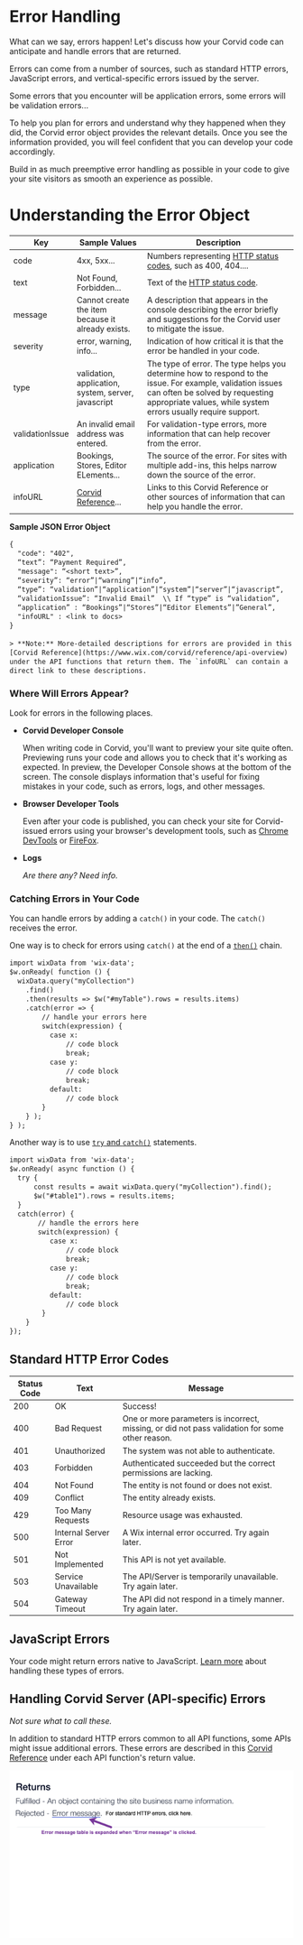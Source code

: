 # Error Handling

What can we say, errors happen! Let's discuss how your Corvid code can anticipate and handle errors that are returned. 

Errors can come from a number of sources, such as standard HTTP errors, JavaScript errors, and vertical-specific errors issued by the server. 

Some errors that you encounter will be application errors, some errors will be validation errors... 

To help you plan for errors and understand why they happened when they did, the Corvid error object provides the relevant details. Once you
see the information provided, you will feel confident that you can develop your code accordingly. 

Build in as much preemptive error handling as possible in your code to give your site visitors as smooth an experience as possible.

# Understanding the Error Object

| Key | Sample Values             | Description                                       |
| ------ | -----------------------  | ---------------------------------------------- |
| code | 4xx, 5xx... | Numbers representing [HTTP status codes](https://developer.mozilla.org/en-US/docs/Web/HTTP/Status), such as 400, 404.... |
| text | Not Found, Forbidden... | Text of the [HTTP status code](https://developer.mozilla.org/en-US/docs/Web/HTTP/Status). |
| message | Cannot create the item because it already exists. | A description that appears in the console describing the error briefly and suggestions for the Corvid user to mitigate the issue. |
| severity | error, warning, info...  | Indication of how critical it is that the error be handled in your code. |
| type  | validation, application, system, server, javascript  | The type of error. The type helps you determine how to respond to the issue. For example, validation issues can often be solved by requesting appropriate values, while system errors usually require support.|
| validationIssue | An invalid email address was entered.  | For validation-type errors, more information that can help recover from the error. |
| application | Bookings, Stores, Editor ELements...  | The source of the error. For sites with multiple add-ins, this helps narrow down the source of the error. |
| infoURL| [Corvid Reference](https://www.wix.com/corvid/reference/api-overview)...  | Links to this Corvid Reference or other sources of information that can help you handle the error. |


**Sample JSON Error Object**

    {
      "code": "402",
      “text”: “Payment Required”, 
      "message": “<short text>”,
      “severity”: “error”|“warning”|“info”,
      “type”: “validation”|“application”|“system”|“server”|“javascript”,
      “validationIssue”: “Invalid Email”  \\ If “type” is “validation”,
      “application” : “Bookings”|“Stores”|“Editor Elements”|”General”,
      "infoURL" : <link to docs>
    }

    > **Note:** More-detailed descriptions for errors are provided in this [Corvid Reference](https://www.wix.com/corvid/reference/api-overview) under the API functions that return them. The `infoURL` can contain a direct link to these descriptions.

### Where Will Errors Appear?

Look for errors in the following places.

*    **Corvid Developer Console**

     When writing code in Corvid, you'll want to preview your site quite often. Previewing runs your code and allows you to check that it's working as expected. In preview, the Developer Console shows at the bottom of the screen. The console displays information that's useful for fixing mistakes in your code, such as errors, logs, and other messages.

*    **Browser Developer Tools**

     Even after your code is published, you can check your site for Corvid-issued errors using your browser's development tools, such as [Chrome DevTools](https://developers.google.com/web/tools/chrome-devtools/open) or [FireFox](https://developer.mozilla.org/en-US/docs/Tools). 

*    **Logs**

     *Are there any? Need info.*

### Catching Errors in Your Code

You can handle errors by adding a `catch()` in your code. The `catch()` receives the error.

One way is to check for errors using `catch()` at the end of a [`then()`](https://support.wix.com/en/article/corvid-working-with-promises#error-handling483) chain. 

    import wixData from 'wix-data';
    $w.onReady( function () {
      wixData.query("myCollection")
        .find()
        .then(results => $w("#myTable").rows = results.items)
        .catch(error => {
            // handle your errors here
            switch(expression) {
              case x:
                  // code block
                  break;
              case y:
                  // code block
                  break;
              default:
                  // code block
            }
        } );
    } );

Another way is to use [`try` and `catch()`](https://support.wix.com/en/article/corvid-working-with-promises#error-handling) statements. 

    import wixData from 'wix-data';
    $w.onReady( async function () { 
      try {
          const results = await wixData.query("myCollection").find(); 
          $w("#table1").rows = results.items;
      }
      catch(error) {
           // handle the errors here
           switch(expression) {
              case x:
                  // code block
                  break;
              case y:
                  // code block
                  break;
              default:
                  // code block
            }
        }
    });

## Standard HTTP Error Codes

| Status Code | Text              | Message                                       |
| ------ | -----------------------  | ---------------------------------------------- |
| 200  | OK                       | Success! |
| 400  | Bad Request              | One or more parameters is incorrect, missing, or did not pass validation for some other reason. |
| 401  | Unauthorized             | The system was not able to authenticate.|
| 403  | Forbidden                | Authenticated succeeded but the correct permissions are lacking. |
| 404  | Not Found                | The entity is not found or does not exist. |
| 409  | Conflict                 | The entity already exists. |
| 429  | Too Many Requests        | Resource usage was exhausted. |
| 500  | Internal Server Error    | A Wix internal error occurred. Try again later. |
| 501  | Not Implemented          | This API is not yet available. |
| 503  | Service Unavailable      | The API/Server is temporarily unavailable. Try again later. |
| 504  | Gateway Timeout          | The API did not respond in a timely manner. Try again later. |


## JavaScript Errors

Your code might return errors native to JavaScript. [Learn more](https://www.w3schools.com/jsref/jsref_obj_error.asp) about handling these types of errors.


## Handling Corvid Server (API-specific) Errors

*Not sure what to call these.*

In addition to standard HTTP errors common to all API functions, some APIs might issue additional errors. These errors are described in this  [Corvid Reference](https://www.wix.com/corvid/reference/api-overview) under each API function's return value.  

![alt_text](../media/error-table.png)
